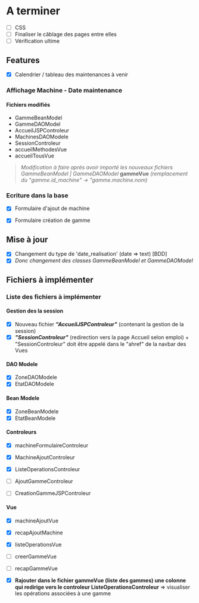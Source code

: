 # A terminer
- [ ] CSS
- [ ] Finaliser le câblage des pages entre elles
- [ ] Vérification ultime

## Features
- [x] Calendrier / tableau des maintenances à venir
### Affichage Machine - Date maintenance
#### Fichiers modifiés 
- GammeBeanModel
- GammeDAOModel
- AccueilJSPControleur
- MachinesDAOModele
- SessionControleur
- accueilMethodesVue
- accueilTousVue

> *Modification à faire après avoir importé les nouveaux fichiers GammeBeanModel | GammeDAOModel*
**gammeVue** *(remplacement du "gamme.id_machine" -> "gamme.machine.nom)*

### Ecriture dans la base
- [x] Formulaire d'ajout de machine
- [x] Formulaire création de gamme


## Mise à jour
- [x] Changement du type de 'date_realisation' (date => text) [BDD]
- [x] *Donc changement des classes _GammeBeanModel_ et _GammeDAOModel_*

## Fichiers à implémenter
### Liste des fichiers à implémenter
#### Gestion des la session
- [x] Nouveau fichier ***"AccueilJSPControleur"*** (contenant la gestion de la session)
- [x] ***"SessionControleur"*** (redirection vers la page Accueil selon emploi) + "SessionControleur" doit être appelé dans le "ahref" de la navbar des Vues

#### DAO Modele
- [x] ZoneDAOModele
- [x] EtatDAOModele

#### Bean Modele
- [x] ZoneBeanModele
- [x] EtatBeanModele

#### Controleurs
- [x] machineFormulaireControleur
- [x] MachineAjoutControleur

- [x] ListeOperationsControleur
- [ ] AjoutGammeControleur
- [ ] CreationGammeJSPControleur

#### Vue
- [x] machineAjoutVue
- [x] recapAjoutMachine
- [x] listeOperationsVue
- [ ] creerGammeVue
- [ ] recapGammeVue

- [x] **Rajouter dans le fichier gammeVue (liste des gammes) une colonne qui redirige vers le controleur ListeOperationsControleur** => visualiser les opérations associées à une gamme


